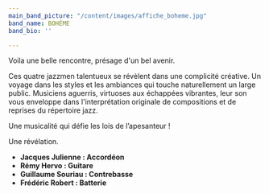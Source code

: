 ```yaml
---
main_band_picture: "/content/images/affiche_boheme.jpg"
band_name: BOHÈME
band_bio: ''

---
```

Voila une belle rencontre, présage d'un bel avenir.

Ces quatre jazzmen talentueux se révèlent dans une complicité créative. Un voyage dans les styles et les ambiances qui touche naturellement un large public. Musiciens aguerris, virtuoses aux échappées vibrantes, leur son vous enveloppe dans l'interprétation originale de compositions et de reprises du répertoire jazz.

Une musicalité qui défie les lois de l’apesanteur !

Une révélation.

* **Jacques Julienne : Accordéon**
* **Rémy Hervo : Guitare**
* **Guillaume Souriau : Contrebasse**
* **Frédéric Robert : Batterie**
